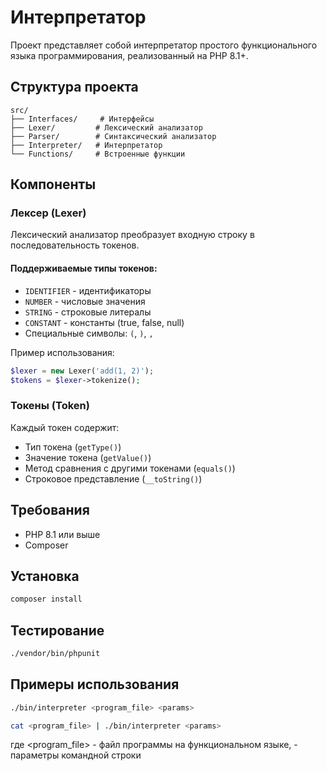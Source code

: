 # Интерпретатор

Проект представляет собой интерпретатор простого функционального языка программирования, реализованный на PHP 8.1+.

## Структура проекта

```
src/
├── Interfaces/     # Интерфейсы
├── Lexer/         # Лексический анализатор
├── Parser/        # Синтаксический анализатор
├── Interpreter/   # Интерпретатор
└── Functions/     # Встроенные функции
```

## Компоненты

### Лексер (Lexer)

Лексический анализатор преобразует входную строку в последовательность токенов. 

#### Поддерживаемые типы токенов:

- `IDENTIFIER` - идентификаторы
- `NUMBER` - числовые значения
- `STRING` - строковые литералы
- `CONSTANT` - константы (true, false, null)
- Специальные символы: `(`, `)`, `,`

Пример использования:
```php
$lexer = new Lexer('add(1, 2)');
$tokens = $lexer->tokenize();
```

### Токены (Token)

Каждый токен содержит:
- Тип токена (`getType()`)
- Значение токена (`getValue()`)
- Метод сравнения с другими токенами (`equals()`)
- Строковое представление (`__toString()`)

## Требования

- PHP 8.1 или выше
- Composer

## Установка

```bash
composer install
```

## Тестирование

```bash
./vendor/bin/phpunit
```

## Примеры использования


```bash
./bin/interpreter <program_file> <params>

cat <program_file> | ./bin/interpreter <params>

```

где <program_file> - файл программы на функциональном языке,
 <params> - параметры командной строки
